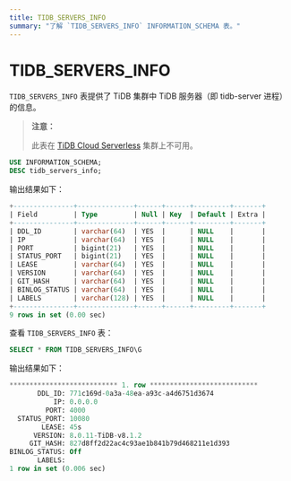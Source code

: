 ```yaml
---
title: TIDB_SERVERS_INFO
summary: "了解 `TIDB_SERVERS_INFO` INFORMATION_SCHEMA 表。"
---
```


# TIDB_SERVERS_INFO

`TIDB_SERVERS_INFO` 表提供了 TiDB 集群中 TiDB 服务器（即 tidb-server 进程）的信息。

> **注意：**
>
> 此表在 [TiDB Cloud Serverless](https://docs.pingcap.com/tidbcloud/select-cluster-tier#tidb-cloud-serverless) 集群上不可用。

```sql
USE INFORMATION_SCHEMA;
DESC tidb_servers_info;
```

输出结果如下：

```sql
+---------------+--------------+------+------+---------+-------+
| Field         | Type         | Null | Key  | Default | Extra |
+---------------+--------------+------+------+---------+-------+
| DDL_ID        | varchar(64)  | YES  |      | NULL    |       |
| IP            | varchar(64)  | YES  |      | NULL    |       |
| PORT          | bigint(21)   | YES  |      | NULL    |       |
| STATUS_PORT   | bigint(21)   | YES  |      | NULL    |       |
| LEASE         | varchar(64)  | YES  |      | NULL    |       |
| VERSION       | varchar(64)  | YES  |      | NULL    |       |
| GIT_HASH      | varchar(64)  | YES  |      | NULL    |       |
| BINLOG_STATUS | varchar(64)  | YES  |      | NULL    |       |
| LABELS        | varchar(128) | YES  |      | NULL    |       |
+---------------+--------------+------+------+---------+-------+
9 rows in set (0.00 sec)
```

查看 `TIDB_SERVERS_INFO` 表：

```sql
SELECT * FROM TIDB_SERVERS_INFO\G
```

输出结果如下：

```sql
*************************** 1. row ***************************
       DDL_ID: 771c169d-0a3a-48ea-a93c-a4d6751d3674
           IP: 0.0.0.0
         PORT: 4000
  STATUS_PORT: 10080
        LEASE: 45s
      VERSION: 8.0.11-TiDB-v8.1.2
     GIT_HASH: 827d8ff2d22ac4c93ae1b841b79d468211e1d393
BINLOG_STATUS: Off
       LABELS:
1 row in set (0.006 sec)
```
